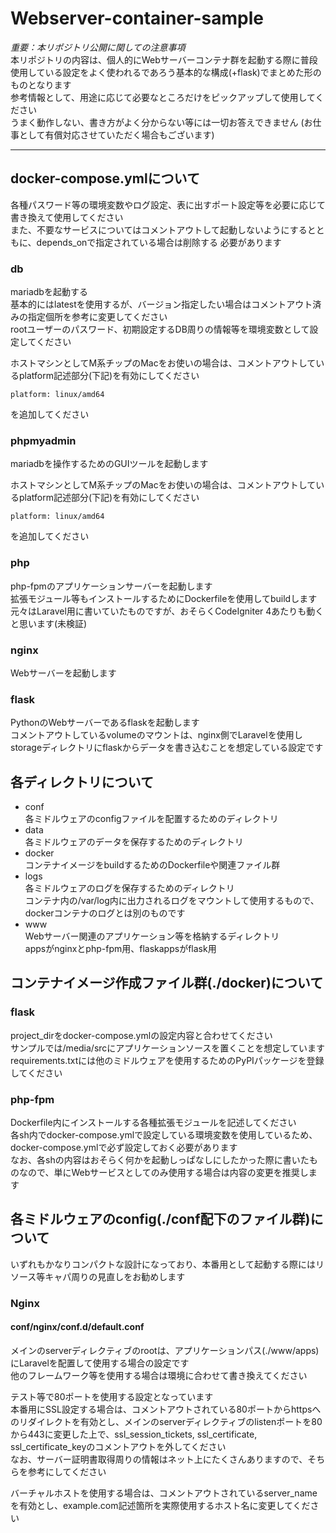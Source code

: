 # Webserver-container-sample

*重要：本リポジトリ公開に関しての注意事項*  
本リポジトリの内容は、個人的にWebサーバーコンテナ群を起動する際に普段使用している設定をよく使われるであろう基本的な構成(+flask)でまとめた形のものとなります  
参考情報として、用途に応じて必要なところだけをピックアップして使用してください  
うまく動作しない、書き方がよく分からない等には一切お答えできません (お仕事として有償対応させていただく場合もございます)

-----
## docker-compose.ymlについて
各種パスワード等の環境変数やログ設定、表に出すポート設定等を必要に応じて書き換えて使用してください  
また、不要なサービスについてはコメントアウトして起動しないようにするとともに、depends_onで指定されている場合は削除する 必要があります 

### db
mariadbを起動する  
基本的にはlatestを使用するが、バージョン指定したい場合はコメントアウト済みの指定個所を参考に変更してください  
rootユーザーのパスワード、初期設定するDB周りの情報等を環境変数として設定してください

ホストマシンとしてM系チップのMacをお使いの場合は、コメントアウトしているplatform記述部分(下記)を有効にしてください  
```
platform: linux/amd64
```
を追加してください

### phpmyadmin
mariadbを操作するためのGUIツールを起動します

ホストマシンとしてM系チップのMacをお使いの場合は、コメントアウトしているplatform記述部分(下記)を有効にしてください  
```
platform: linux/amd64
```
を追加してください

### php
php-fpmのアプリケーションサーバーを起動します  
拡張モジュール等もインストールするためにDockerfileを使用してbuildします  
元々はLaravel用に書いていたものですが、おそらくCodeIgniter 4あたりも動くと思います(未検証)

### nginx
Webサーバーを起動します

### flask
PythonのWebサーバーであるflaskを起動します  
コメントアウトしているvolumeのマウントは、nginx側でLaravelを使用しstorageディレクトリにflaskからデータを書き込むことを想定している設定です  

## 各ディレクトリについて
- conf  
各ミドルウェアのconfigファイルを配置するためのディレクトリ
- data  
各ミドルウェアのデータを保存するためのディレクトリ
- docker  
コンテナイメージをbuildするためのDockerfileや関連ファイル群  
- logs  
各ミドルウェアのログを保存するためのディレクトリ  
コンテナ内の/var/log内に出力されるログをマウントして使用するもので、dockerコンテナのログとは別のものです  
- www  
Webサーバー関連のアプリケーション等を格納するディレクトリ  
appsがnginxとphp-fpm用、flaskappsがflask用

## コンテナイメージ作成ファイル群(./docker)について

### flask
project_dirをdocker-compose.ymlの設定内容と合わせてください  
サンプルでは/media/srcにアプリケーションソースを置くことを想定しています    
requirements.txtには他のミドルウェアを使用するためのPyPIパッケージを登録してください

### php-fpm
Dockerfile内にインストールする各種拡張モジュールを記述してください  
各sh内でdocker-compose.ymlで設定している環境変数を使用しているため、docker-compose.ymlで必ず設定しておく必要があります  
なお、各shの内容はおそらく何かを起動しっぱなしにしたかった際に書いたものなので、単にWebサービスとしてのみ使用する場合は内容の変更を推奨します

## 各ミドルウェアのconfig(./conf配下のファイル群)について

いずれもかなりコンパクトな設計になっており、本番用として起動する際にはリソース等キャパ周りの見直しをお勧めします

### Nginx

#### conf/nginx/conf.d/default.conf
メインのserverディレクティブのrootは、アプリケーションパス(./www/apps)にLaravelを配置して使用する場合の設定です  
他のフレームワーク等を使用する場合は環境に合わせて書き換えてください

テスト等で80ポートを使用する設定となっています  
本番用にSSL設定する場合は、コメントアウトされている80ポートからhttpsへのリダイレクトを有効とし、メインのserverディレクティブのlistenポートを80から443に変更した上で、ssl_session_tickets, ssl_certificate, ssl_certificate_keyのコメントアウトを外してください  
なお、サーバー証明書取得周りの情報はネット上にたくさんありますので、そちらを参考にしてください  

バーチャルホストを使用する場合は、コメントアウトされているserver_nameを有効とし、example.com記述箇所を実際使用するホスト名に変更してください
